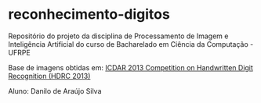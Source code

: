 # reconhecimento-digitos

Repositório do projeto da disciplina de Processamento de Imagem e Inteligência Artificial
do curso de Bacharelado em Ciência da Computação - UFRPE

Base de imagens obtidas em: [ICDAR 2013 Competition on Handwritten Digit Recognition (HDRC 2013)](https://www.caa.tuwien.ac.at/cvl/research/cvldatabases/icdar2013-handwritten-digit-and-digit-stringrecognition-competition/)

Aluno: Danilo de Araújo Silva